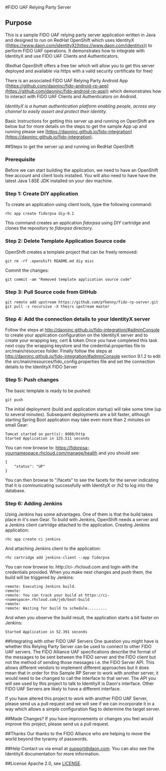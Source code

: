#FIDO UAF Relying Party Server

## Purpose
This is a sample FIDO UAF relying party server application written in Java and designed to run on RedHat OpenShift which uses IdentityX ([https://www.daon.com/identityX](https://www.daon.com/identityx))  to perform FIDO UAF operations.  It demonstrates how to integrate with IdentityX and use FIDO UAF Clients and Authenticators.

(Redhat OpenShift offers a free tier which will allow you to get this server deployed and available via https with a valid security certificate for free)

There is an associated FIDO UAF Relying Party Android App ([https://github.com/daoninc/fido-android-rp-app](https://github.com/daoninc/fido-android-rp-app)) which demonstrates how to interact with FIDO UAF Clients and Authenticators on Android. 

*IdentityX is a human authentication platform enabling people, across any channel to easily assert and protect their identity.*

Basic Instructions for getting this server up and running on OpenShift are below but for more details on the steps to get the sample App up and running please see [https://daoninc.github.io/fido-integration](https://daoninc.github.io/fido-integration).

##Steps to get the server up and running on RedHat OpenShift
### Prerequisite

Before we can start building the application, we need to have an OpenShift free account and client tools installed.
You will also need to have have the latest Java 1.8SE JDK installed on your dev machine.

### Step 1: Create DIY application

To create an application using client tools, type the following command:

    rhc app create fidorpsa diy-0.1

This command creates an application *fidorpsa* using *DIY* cartridge and clones the repository to *fidorpsa* directory.

### Step 2: Delete Template Application Source code

OpenShift creates a template project that can be freely removed:

    git rm -rf .openshift README.md diy misc

Commit the changes:

    git commit -am "Removed template application source code"

### Step 3: Pull Source code from GitHub

    git remote add upstream https://github.com/pfkenny/fido-rp-server.git
    git pull -s recursive -X theirs upstream master

### Step 4: Add the connection details to your IdentityX server

Follow the steps at http://daoninc.github.io/fido-integration/#adminConsole to create your application configuration on the IdentityX server and to create your wrapping key, cert & token
Once you have completed this task next copy the wrapping keystore and the credential.properties file to src/main/resources folder.
Finally follow the steps at http://daoninc.github.io/fido-integration/#adminConsole section 9.1.2 to edit the src/main/resources/fido_config.properties file and set the connection details to the IdentityX FIDO Server

### Step 5: Push changes

The basic template is ready to be pushed:

	git push

The initial deployment (build and application startup) will take some time (up to several minutes). Subsequent deployments are a bit faster, although starting Spring Boot application may take even more than 2 minutes on small Gear:

	Tomcat started on port(s): 8080/http
	Started Application in 125.511 seconds

You can now browse to: https://fidorpsa-yournamespace.rhcloud.com/manage/health and you should see:

	{
		"status": "UP"
	}

You can then browse to "/facets" to see the facets for the server indicating that it is communicating successfully with IdentityX or /h2 to log into the database.

### Step 6: Adding Jenkins

Using Jenkins has some advantages. One of them is that the build takes place in it's own Gear. To build with Jenkins, OpenShift needs a server and a Jenkins client cartridge attached to the application. Creating Jenkins application:

	rhc app create ci jenkins

And attaching Jenkins client to the application:

	rhc cartridge add jenkins-client --app fidorpsa

You can now browse to: http://ci-<namespace>.rhcloud.com and login with the credentials provided. When you make next changes and push them, the build will be triggered by Jenkins:

	remote: Executing Jenkins build.
	remote:
	remote: You can track your build at https://ci-<namespace>.rhcloud.com/job/boot-build
	remote:
	remote: Waiting for build to schedule.........

And when you observe the build result, the application starts a bit faster on Jenkins:

	Started Application in 52.391 seconds


##Integrating with other FIDO UAF Servers
One question you might have is whether this Relying Party Server can be used to connect to other FIDO UAF servers.  The FIDO Alliance UAF specifications describe the format of the messages to be sent between the FIDO server and the FIDO client but not the method of sending those messages i.e. the FIDO Server API.  This allows different vendors to implement different approaches but it does mean that in order for this Sample RP Server to work with another server, it would need to be changed to call the interface to that server.  The API you will see used by this project to talk to IdentityX is Daon's interface.  Other FIDO UAF Servers are likely to have a different interface.

If you have altered this project to work with another FIDO UAF Server, please send us a pull request and we will see if we can incorporate it in a way which allows a simple configuration flag to determine the target server.

##Made Changes?
If you have improvements or changes you feel would improve this project, please send us a pull request.

##Thanks
Our thanks to the FIDO Alliance who are helping to move the world beyond the tyranny of passwords.

##Help
Contact us via email at support@daon.com. You can also see the IdentityX documentation for more information.

##License
Apache 2.0, see [LICENSE](https://github.com/daoninc/fido-rp-server/blob/master/LICENSE.md).
